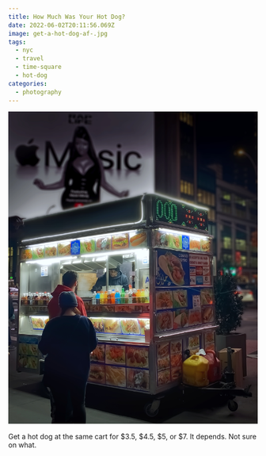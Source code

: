 ```yaml
---
title: How Much Was Your Hot Dog?
date: 2022-06-02T20:11:56.069Z
image: get-a-hot-dog-af-.jpg
tags:
  - nyc
  - travel
  - time-square
  - hot-dog
categories:
  - photography
---
```

![](get-a-hot-dog-af-.jpg)

Get a hot dog at the same cart for $3.5, $4.5, $5, or $7. It depends. Not sure on what.